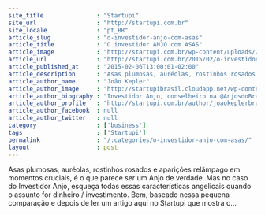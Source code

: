 ```yaml
---
site_title               : "Startupi"
site_url                 : "http://startupi.com.br"
site_locale              : "pt_BR"
article_slug             : "o-investidor-anjo-com-asas"
article_title            : "O investidor ANJO com ASAS"
article_image            : "http://startupi.com.br/wp-content/uploads/2016/08/google-duo1-870x250.png"
article_url              : "http://startupi.com.br/2015/02/o-investidor-anjo-com-asas/"
article_published_at     : "2015-02-06T13:00:01-02:00"
article_description      : "Asas plumosas, auréolas, rostinhos rosados e aparições relâmpago em momentos cruciais, é o que parece ser um Anjo de verdade. Mas no caso do Investidor Anjo, esqueça todas essas características angelicais quando o assunto for dinheiro / investimento. Bem, baseado nessa pequena comparação e depois de ler um artigo aqui no Startupi que mostra o..."
article_author_name      : "João Kepler"
article_author_image     : "http://startupibrasil.cloudapp.net/wp-content/uploads/2014/05/João-Kepler-Braga_avatar_1400819166.png"
article_author_biography : "Investidor Anjo, conselheiro na @AnjosdoBrasil; Associado e Mentor na @SeedInvestimentos; Cotista e Mentor nas Aceleradoras @85Labs e @StartYouUp; Cotista e Mentor em mais de 20 StartUps; Finalista do prêmio Spark Awards como Investidor Anjo do Ano 2013 e 2014; Conselheiro da @GCSM Global Council of Sales Marketing; CEO na @PlataformaSDI e-commerce Ticketing Plataform; Empreendedor Serial; Escritor e autor dos Livros “O Vendedor na Era Digital” e “Vendas & Atendimento” Palestrante; Especialista em Comércio Eletrônico, Inovação, Marketing Digital, Empreendedorismo e Vendas; Colunista de diversos Portais no Brasil; Premiado como Incentivador do Ecossistema empreendedor no Brasil; Espalhador de Ideias Digitais e Melhores Práticas em Negócios."
article_author_profile   : "http://startupi.com.br/author/joaokeplerbraga/"
article_author_facebook  : null
article_author_twitter   : null
category                 : ['business']
tags                     : ['Startupi']
permalink                : "/:categories/o-investidor-anjo-com-asas/"
layout                   : post
---
```


Asas plumosas, auréolas, rostinhos rosados e aparições relâmpago em momentos cruciais, é o que parece ser um Anjo de verdade. Mas no caso do Investidor Anjo, esqueça todas essas características angelicais quando o assunto for dinheiro / investimento. Bem, baseado nessa pequena comparação e depois de ler um artigo aqui no Startupi que mostra o...
